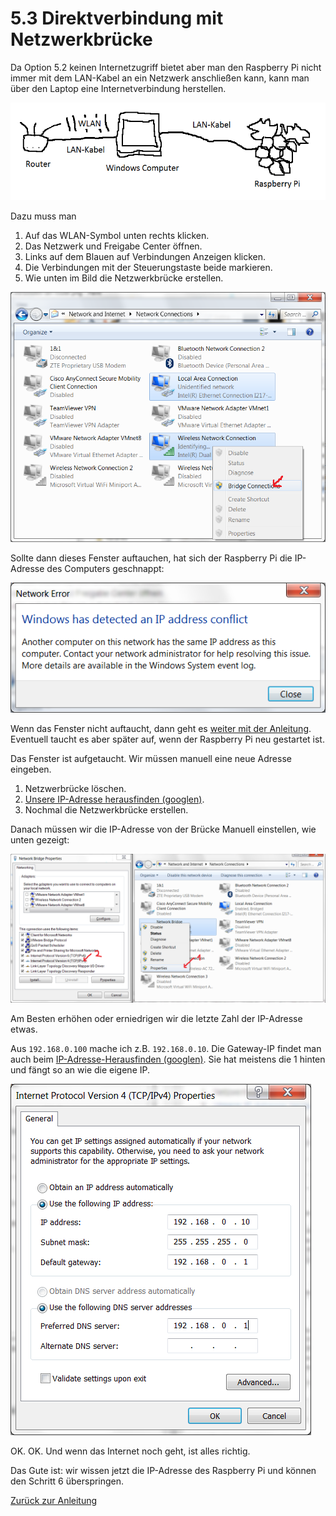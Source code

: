 5.3 Direktverbindung mit Netzwerkbrücke
=======================================

Da Option 5.2 keinen Internetzugriff bietet aber man den Raspberry Pi nicht immer mit dem LAN-Kabel an ein Netzwerk anschließen kann, kann man über den Laptop eine Internetverbindung herstellen.

![Verbinden-bridge.png](Verbinden-bridge.png)

Dazu muss man

1. Auf das WLAN-Symbol unten rechts klicken.
2. Das Netzwerk und Freigabe Center öffnen.
3. Links auf dem Blauen auf Verbindungen Anzeigen klicken.
4. Die Verbindungen mit der Steuerungstaste beide markieren.
5. Wie unten im Bild die Netzwerkbrücke erstellen.

![bridge-connections.png](bridge-connections.png)

Sollte dann dieses Fenster auftauchen, hat sich der Raspberry Pi die IP-Adresse des Computers geschnappt:

![adresskonflikt.png](adresskonflikt.png)

Wenn das Fenster nicht auftaucht, dann geht es [weiter mit der Anleitung](./README.md). Eventuell taucht es aber später auf, wenn der Raspberry Pi neu gestartet ist.

Das Fenster ist aufgetaucht. Wir müssen manuell eine neue Adresse eingeben.

1. Netzwerbrücke löschen.
2. [Unsere IP-Adresse herausfinden (googlen)](http://www.tippscout.de/windows-xp-ip-adresse-des-computers-ermitteln-und-herausfinden_tipp_2676.html). 
3. Nochmal die Netzwerkbrücke erstellen.

Danach müssen wir die IP-Adresse von der Brücke Manuell einstellen, wie unten gezeigt:

![ip-bridge-manuell.png](ip-bridge-manuell.png)

Am Besten erhöhen oder erniedrigen wir die letzte Zahl der IP-Adresse etwas.

Aus `192.168.0.100` mache ich z.B. `192.168.0.10`. 
Die Gateway-IP findet man auch beim [IP-Adresse-Herausfinden (googlen)](http://www.tippscout.de/windows-xp-ip-adresse-des-computers-ermitteln-und-herausfinden_tipp_2676.html). Sie hat meistens die 1 hinten und fängt so an wie die eigene IP.

![netzwerkbridge-ip-einstellen.png](netzwerkbridge-ip-einstellen.png)

OK. OK. Und wenn das Internet noch geht, ist alles richtig.

Das Gute ist: wir wissen jetzt die IP-Adresse des Raspberry Pi und können den Schritt 6 überspringen. 

[Zurück zur Anleitung](./README.md)